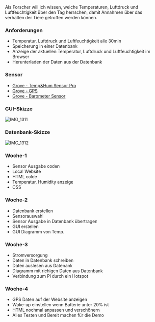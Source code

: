 Als Forscher will ich wissen, welche Temperaturen, Luftdruck und Luftfeuchtigkeit über den Tag herrschen, damit Annahmen über das verhalten der Tiere getroffen werden können.

### **Anforderungen**

- Temperatur, Luftdruck und Luftfeuchtigkeit alle 30min
- Speicherung in einer Datenbank
- Anzeige der aktuellen Temperatur, Luftdruck und Luftfeuchtigkeit im Browser
- Herunterladen der Daten aus der Datenbank

### **Sensor**

- [Grove - Temp&Hum Sensor Pro](https://wiki.seeedstudio.com/Grove-Temperature_and_Humidity_Sensor_Pro/)
- [Grove - GPS](https://wiki.seeedstudio.com/Grove-GPS/)
- [Grove - Barometer Sensor](https://wiki.seeedstudio.com/Grove-Barometer_Sensor-BMP280/)

### **GUI-Skizze**

![IMG_1311](https://github.zhaw.ch/storage/user/3667/files/7b203080-fdb0-11ea-9a61-90eeb4bbd68a)

### **Datenbank-Skizze**

![IMG_1312](https://github.zhaw.ch/storage/user/3667/files/7ce9f400-fdb0-11ea-81cb-85e35869a7df)

### **Woche-1**

- Sensor Ausgabe coden
- Local Website
- HTML colde
- Temperatur, Humidity anzeige
- CSS

### **Woche-2**

- Datenbank erstellen
- Sensorauswahl
- Sensor Ausgabe in Datenbank übertragen 
- GUI erstellen
- GUI Diagramm von Temp.

### **Woche-3**

- Stromversorgung
- Daten in Datenbank schreiben
- Daten auslesen aus Datenank
- Diagramm mit richigen Daten aus Datenbank
- Verbindung zum Pi durch ein Hotspot

### **Woche-4**

- GPS Daten auf der Website anzeigen
- Wake-up einstellen wenn Batterie unter 20% ist
- HTML nochmal anpassen und verschönern
- Alles Testen und Bereit machen für die Demo


